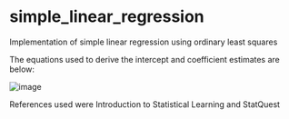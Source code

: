 # simple_linear_regression
Implementation of simple linear regression using ordinary least squares

The equations used to derive the intercept and coefficient estimates are below:

![image](https://user-images.githubusercontent.com/64760937/87861919-c07f3800-c8ff-11ea-984b-323c6fcdf02d.png)

References used were Introduction to Statistical Learning and StatQuest

